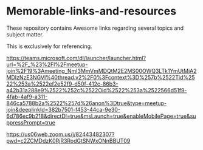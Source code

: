 # Memorable-links-and-resources
These repository contains Awesome links regarding several topics and subject matter.

This is exclusively for referencing.


https://teams.microsoft.com/dl/launcher/launcher.html?url=%2F_%23%2Fl%2Fmeetup-join%2F19%3Ameeting_NmI3MmVmMDQtM2E2MS00OWQ3LTk1YmUtMjA2MDIzNzE3NGVl%40thread.v2%2F0%3Fcontext%3D%257b%2522Tid%2522%253a%2522ef2e52f9-d50f-412c-86b3-a42b31a288e9%2522%252c%2522Oid%2522%253a%2522566d51f9-4fab-4af9-a311-846ca5788b2a%2522%257d%26anon%3Dtrue&type=meetup-join&deeplinkId=382b7501-f453-44ca-9e30-6d786ec9b218&directDl=true&msLaunch=true&enableMobilePage=true&suppressPrompt=true


https://us06web.zoom.us/j/82443482307?pwd=c2ZCMDdzK0RjR3RodGtSNWxONnBBUT09
